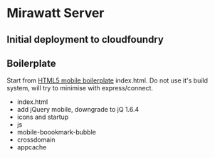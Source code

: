 # Mirawatt Server

## Initial deployment to cloudfoundry

## Boilerplate
Start from [HTML5 mobile boilerplate](https://github.com/h5bp/mobile-boilerplate) index.html.
Do not use it's build system, will try to minimise with express/connect.
  
* index.html
* add jQuery mobile, downgrade to jQ 1.6.4
* icons and startup
* js
* mobile-boookmark-bubble
* crossdomain
* appcache
